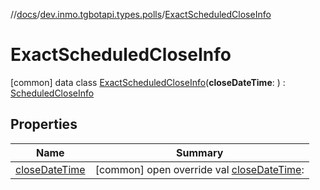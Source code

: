 //[docs](../../../index.md)/[dev.inmo.tgbotapi.types.polls](../index.md)/[ExactScheduledCloseInfo](index.md)



# ExactScheduledCloseInfo  
 [common] data class [ExactScheduledCloseInfo](index.md)(**closeDateTime**: ) : [ScheduledCloseInfo](../-scheduled-close-info/index.md)   


## Properties  
  
|  Name |  Summary | 
|---|---|
| <a name="dev.inmo.tgbotapi.types.polls/ExactScheduledCloseInfo/closeDateTime/#/PointingToDeclaration/"></a>[closeDateTime](close-date-time.md)| <a name="dev.inmo.tgbotapi.types.polls/ExactScheduledCloseInfo/closeDateTime/#/PointingToDeclaration/"></a> [common] open override val [closeDateTime](close-date-time.md):    <br>|

